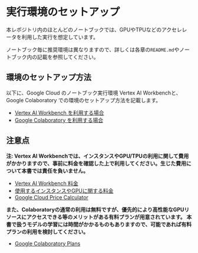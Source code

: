 # 実行環境のセットアップ

本レポジトリ内のほとんどのノートブックでは、GPUやTPUなどのアクセレレータを利用した実行を想定しています。

ノートブック毎に推奨環境は異なりますので、詳しくは各章の`README.md`やノートブック内の記載を参照してください。

## 環境のセットアップ方法
以下に、Google Cloud のノートブック実行環境 Vertex AI Workbenchと、Google Colaboratory での環境のセットアップ方法を記載します。
- [Vertex AI Workbench を利用する場合](vertex_ai_workbench.md)
- [Google Colaboratory を利用する場合](google_colab.md)

## 注意点
**注: Vertex AI Workbenchでは、インスタンスやGPU/TPUの利用に関して費用がかかりますので、事前に料金を確認した上で利用してください。生じた費用について本書では責任を負いません。**

- [Vertex AI Workbench 料金](https://cloud.google.com/vertex-ai/pricing#user-managed-notebooks)
- [使用するインスタンスやGPUに関する料金](https://cloud.google.com/compute/all-pricing)
- [Google Cloud Price Calculator](https://cloud.google.com/products/calculator)

**また、Colaboratoryの通常の利用は無料ですが、優先的により高性能なGPUリソースにアクセスできる等のメリットがある有料プランが用意されています。 本書で扱うモデルの学習には時間がかかるものもありますので、可能であれば有料プランの利用を検討してください。**
- [Google Colaboratory Plans](https://colab.research.google.com/signup) 
